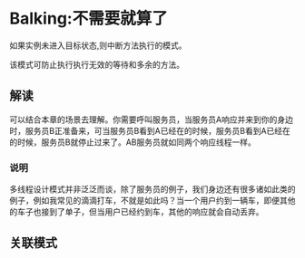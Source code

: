 # Balking:不需要就算了

如果实例未进入目标状态,则中断方法执行的模式。

该模式可防止执行执行无效的等待和多余的方法。

## 解读

可以结合本章的场景去理解。你需要呼叫服务员，当服务员A响应并来到你的身边时，服务员B正准备来，可当服务员B看到A已经在的时候，服务员B看到A已经在的时候，服务员B就停止过来了。AB服务员就如同两个响应线程一样。

### 说明

多线程设计模式并非泛泛而谈，除了服务员的例子，我们身边还有很多诸如此类的例子，例如我常见的滴滴打车，不就是如此吗？当一个用户约到一辆车，即便其他的车子也接到了单子，但当用户已经约到车，其他的响应就会自动丢弃。

## 关联模式